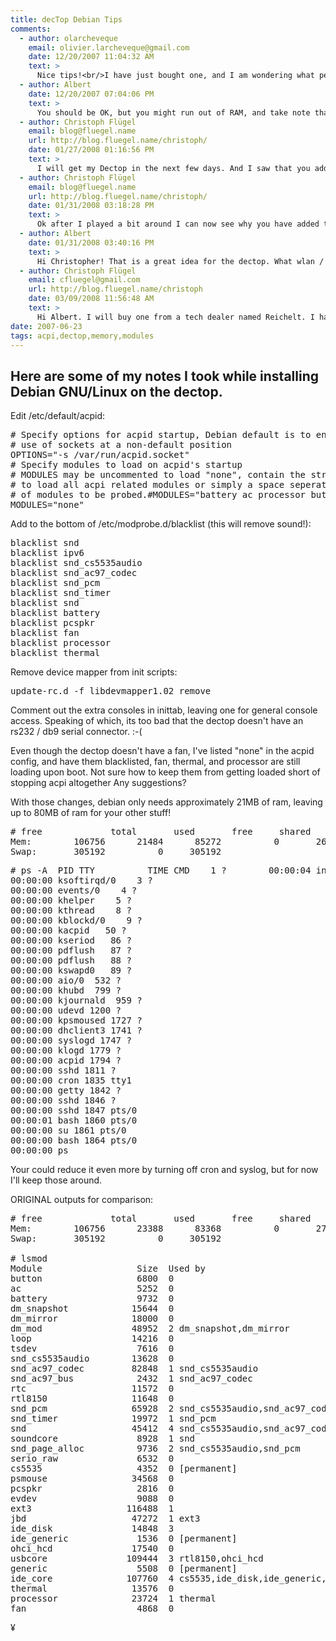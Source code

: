```yaml
---
title: decTop Debian Tips
comments:
  - author: olarcheveque
    email: olivier.larcheveque@gmail.com
    date: 12/20/2007 11:04:32 AM
    text: >
      Nice tips!<br/>I have just bought one, and I am wondering what performances I can hope : actually, I would install subversion, trac, apache, mysql, so do you think I dream?
  - author: Albert
    date: 12/20/2007 07:04:06 PM
    text: >
      You should be OK, but you might run out of RAM, and take note that the USB - Ethernet dongle is USB 1.1, meaning it is really slow.
  - author: Christoph Flügel
    email: blog@fluegel.name
    url: http://blog.fluegel.name/christoph/
    date: 01/27/2008 01:16:56 PM
    text: >
      I will get my Dectop in the next few days. And I saw that you added the sound-modules to the blacklist file. Is there a sound support for the dectop yet?<br/><br/>I'll rant about my experience with the Dectop in my blog. (in german)  ;)
  - author: Christoph Flügel
    email: blog@fluegel.name
    url: http://blog.fluegel.name/christoph/
    date: 01/31/2008 03:18:28 PM
    text: >
      Ok after I played a bit around I can now see why you have added the sound modules to the blacklist ;) I have a few things on my todo list, but so far I am sure I can install the dectop into my car to do the dirty wlan/gps work for me.
  - author: Albert
    date: 01/31/2008 03:40:16 PM
    text: >
      Hi Christopher! That is a great idea for the dectop. What wlan / gps unit are you going to use? I guess it would have to be USB?
  - author: Christoph Flügel
    email: cfluegel@gmail.com
    url: http://blog.fluegel.name/christoph
    date: 03/09/2008 11:56:48 AM
    text: >
      Hi Albert. I will buy one from a tech dealer named Reichelt. I haven't looked for a particular one. I thought to use a bluetooth usb adapter to connect a bluetooth GPS unit and if possible at the same time a bluetooth enabled mobil phone.<br/><br/>I have some problems with the dectop. Firstly, the internal hard disk isn't powered down after the dectop shuts off. It keeps spinning till I remove the power plug. :/ Therefore I need some hardware solution to cut the power connection between the dectop and car battery, or otherwise my diesel wouldn't start the next time. (OkOK.. Only if i leave the dectop on for quite a while)
date: 2007-06-23
tags: acpi,dectop,memory,modules
---
```

## <strong>Here are some of my notes I took while installing Debian GNU/Linux on the dectop.</strong>

Edit /etc/default/acpid:

<pre># Specify options for acpid startup, Debian default is to enable the
# use of sockets at a non-default position
OPTIONS="-s /var/run/acpid.socket"
# Specify modules to load on acpid's startup
# MODULES may be uncommented to load "none", contain the string "all"
# to load all acpi related modules or simply a space seperated list
# of modules to be probed.#MODULES="battery ac processor button fan thermal"
MODULES="none"</pre>

Add to the bottom of /etc/modprobe.d/blacklist (this will remove sound!):

<pre>
blacklist snd
blacklist ipv6
blacklist snd_cs5535audio
blacklist snd_ac97_codec
blacklist snd_pcm
blacklist snd_timer
blacklist snd
blacklist battery
blacklist pcspkr
blacklist fan
blacklist processor
blacklist thermal</pre>

Remove device mapper from init scripts:

<pre>update-rc.d -f libdevmapper1.02 remove</pre>

Comment out the extra consoles in inittab, leaving one for general console access. Speaking of which, its too bad that the dectop doesn't have an rs232 / db9 serial connector. :-(

Even though the dectop doesn't have a fan, I've listed "none" in the acpid config, and have them blacklisted, fan, thermal, and processor are still loading upon boot. Not sure how to keep them from getting loaded short of stopping acpi altogether Any suggestions?

With those changes, debian only needs approximately 21MB of ram, leaving up to 80MB of ram for your other stuff!

<pre># free             total       used       free     shared    buffers     cached
Mem:        106756      21484      85272          0       2664      10828-/+ buffers/cache:       7992      98764
Swap:       305192          0     305192</pre>

<pre># ps -A  PID TTY          TIME CMD    1 ?        00:00:04 init    2 ?
00:00:00 ksoftirqd/0    3 ?
00:00:00 events/0    4 ?
00:00:00 khelper    5 ?
00:00:00 kthread    8 ?
00:00:00 kblockd/0    9 ?
00:00:00 kacpid   50 ?
00:00:00 kseriod   86 ?
00:00:00 pdflush   87 ?
00:00:00 pdflush   88 ?
00:00:00 kswapd0   89 ?
00:00:00 aio/0  532 ?
00:00:00 khubd  799 ?
00:00:00 kjournald  959 ?
00:00:00 udevd 1200 ?
00:00:00 kpsmoused 1727 ?
00:00:00 dhclient3 1741 ?
00:00:00 syslogd 1747 ?
00:00:00 klogd 1779 ?
00:00:00 acpid 1794 ?
00:00:00 sshd 1811 ?
00:00:00 cron 1835 tty1
00:00:00 getty 1842 ?
00:00:00 sshd 1846 ?
00:00:00 sshd 1847 pts/0
00:00:01 bash 1860 pts/0
00:00:00 su 1861 pts/0
00:00:00 bash 1864 pts/0
00:00:00 ps</pre>

Your could reduce it even more by turning off cron and syslog, but for now I'll keep those around.

ORIGINAL outputs for comparison:

<pre># free             total       used       free     shared    buffers     cached
Mem:        106756      23388      83368          0       2796      11320-/+ buffers/cache:       9272      97484
Swap:       305192          0     305192

# lsmod
Module                  Size  Used by
button                  6800  0
ac                      5252  0
battery                 9732  0
dm_snapshot            15644  0
dm_mirror              18000  0
dm_mod                 48952  2 dm_snapshot,dm_mirror
loop                   14216  0
tsdev                   7616  0
snd_cs5535audio        13628  0
snd_ac97_codec         82848  1 snd_cs5535audio
snd_ac97_bus            2432  1 snd_ac97_codec
rtc                    11572  0
rtl8150                11648  0
snd_pcm                65928  2 snd_cs5535audio,snd_ac97_codec
snd_timer              19972  1 snd_pcm
snd                    45412  4 snd_cs5535audio,snd_ac97_codec,snd_pcm,snd_timer
soundcore               8928  1 snd
snd_page_alloc          9736  2 snd_cs5535audio,snd_pcm
serio_raw               6532  0
cs5535                  4352  0 [permanent]
psmouse                34568  0
pcspkr                  2816  0
evdev                   9088  0
ext3                  116488  1
jbd                    47272  1 ext3
ide_disk               14848  3
ide_generic             1536  0 [permanent]
ohci_hcd               17540  0
usbcore               109444  3 rtl8150,ohci_hcd
generic                 5508  0 [permanent]
ide_core              107760  4 cs5535,ide_disk,ide_generic,generic
thermal                13576  0
processor              23724  1 thermal
fan                     4868  0</pre>

¥

